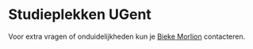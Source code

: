 # Studieplekken UGent

Voor extra vragen of onduidelijkheden kun je [Bieke Morlion](mailto:bieke.morlion@ugent.be) contacteren.
